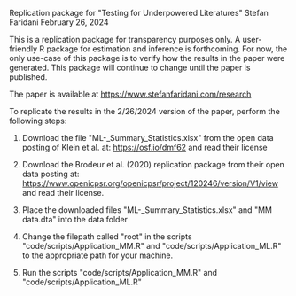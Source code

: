 Replication package for "Testing for Underpowered Literatures"
Stefan Faridani
February 26, 2024

This is a replication package for transparency purposes only. A user-friendly R package for estimation and inference is forthcoming. For now, the only use-case of this package is to verify how the results in the paper were generated. This package will continue to change until the paper is published.

The paper is available at https://www.stefanfaridani.com/research

To replicate the results in the 2/26/2024 version of the paper, perform the following steps:

1. Download the file "ML-_Summary_Statistics.xlsx" from the open data posting of Klein et al. at: https://osf.io/dmf62 and read their license 

2. Download the Brodeur et al. (2020) replication package from their open data posting at: https://www.openicpsr.org/openicpsr/project/120246/version/V1/view and read their license.

3. Place the downloaded files "ML-_Summary_Statistics.xlsx" and "MM data.dta" into the data folder

4. Change the filepath called "root" in the scripts "code/scripts/Application_MM.R" and "code/scripts/Application_ML.R" to the appropriate path for your machine. 

5. Run the scripts "code/scripts/Application_MM.R" and "code/scripts/Application_ML.R" 
